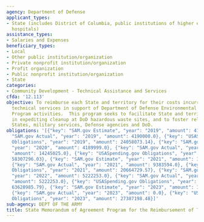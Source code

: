 ```yaml
---
agency: Department of Defense
applicant_types:
- State (includes District of Columbia, public institutions of higher education and
  hospitals)
assistance_types:
- Salaries and Expenses
beneficiary_types:
- Local
- Other public institution/organization
- Private nonprofit institution/organization
- Profit organization
- Public nonprofit institution/organization
- State
categories:
- Community Development - Technical Assistance and Services
cfda: '12.113'
objective: To reimburse each State and territory for their costs incurred by providing
  technical services in support of Department of Defense Environmental Restoration
  Program activities.  This program seeks to facilitate State and territory participation
  in expediting cleanup at DoD hazardous waste sites, and to foster relations between
  States, military services, Defense agencies and DoD.
obligations: '[{"key": "SAM.gov Estimate", "year": "2019", "amount": 4190000.0}, {"key":
  "SAM.gov Actual", "year": "2019", "amount": 4190000.0}, {"key": "USASpending.gov
  Obligations", "year": "2019", "amount": 24058073.14}, {"key": "SAM.gov Estimate",
  "year": "2020", "amount": 4189999.0}, {"key": "SAM.gov Actual", "year": "2020",
  "amount": 14245025.0}, {"key": "USASpending.gov Obligations", "year": "2020", "amount":
  58307296.03}, {"key": "SAM.gov Estimate", "year": "2021", "amount": 13500000.0},
  {"key": "SAM.gov Actual", "year": "2021", "amount": 9383594.0}, {"key": "USASpending.gov
  Obligations", "year": "2021", "amount": 20664729.57}, {"key": "SAM.gov Estimate",
  "year": "2022", "amount": 5222253.0}, {"key": "SAM.gov Actual", "year": "2022",
  "amount": 5222253.0}, {"key": "USASpending.gov Obligations", "year": "2022", "amount":
  63628985.79}, {"key": "SAM.gov Estimate", "year": "2023", "amount": 14605847.0},
  {"key": "SAM.gov Actual", "year": "2023", "amount": 0.0}, {"key": "USASpending.gov
  Obligations", "year": "2023", "amount": 27387198.48}]'
sub-agency: DEPT OF THE ARMY
title: State Memorandum of Agreement Program for the Reimbursement of Technical Services
---
```

